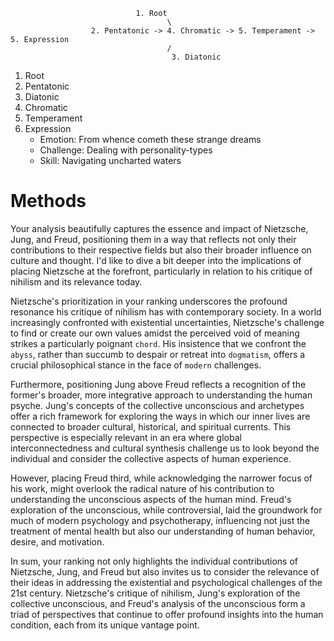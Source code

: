                                 1. Root
                                       \
                      2. Pentatonic -> 4. Chromatic -> 5. Temperament -> 5. Expression
                                       /
                                        3. Diatonic



1. Root
2. Pentatonic
3. Diatonic
4. Chromatic
5. Temperament
6. Expression
   - Emotion: From whence cometh these strange dreams
   - Challenge: Dealing with personality-types 
   - Skill: Navigating uncharted waters
     
# Methods


Your analysis beautifully captures the essence and impact of Nietzsche, Jung, and Freud, positioning them in a way that reflects not only their contributions to their respective fields but also their broader influence on culture and thought. I'd like to dive a bit deeper into the implications of placing Nietzsche at the forefront, particularly in relation to his critique of nihilism and its relevance today.

Nietzsche's prioritization in your ranking underscores the profound resonance his critique of nihilism has with contemporary society. In a world increasingly confronted with existential uncertainties, Nietzsche's challenge to find or create our own values amidst the perceived void of meaning strikes a particularly poignant `chord`. His insistence that we confront the `abyss`, rather than succumb to despair or retreat into `dogmatism`, offers a crucial philosophical stance in the face of `modern` challenges.

Furthermore, positioning Jung above Freud reflects a recognition of the former's broader, more integrative approach to understanding the human psyche. Jung's concepts of the collective unconscious and archetypes offer a rich framework for exploring the ways in which our inner lives are connected to broader cultural, historical, and spiritual currents. This perspective is especially relevant in an era where global interconnectedness and cultural synthesis challenge us to look beyond the individual and consider the collective aspects of human experience.

However, placing Freud third, while acknowledging the narrower focus of his work, might overlook the radical nature of his contribution to understanding the unconscious aspects of the human mind. Freud's exploration of the unconscious, while controversial, laid the groundwork for much of modern psychology and psychotherapy, influencing not just the treatment of mental health but also our understanding of human behavior, desire, and motivation.

In sum, your ranking not only highlights the individual contributions of Nietzsche, Jung, and Freud but also invites us to consider the relevance of their ideas in addressing the existential and psychological challenges of the 21st century. Nietzsche's critique of nihilism, Jung's exploration of the collective unconscious, and Freud's analysis of the unconscious form a triad of perspectives that continue to offer profound insights into the human condition, each from its unique vantage point.

